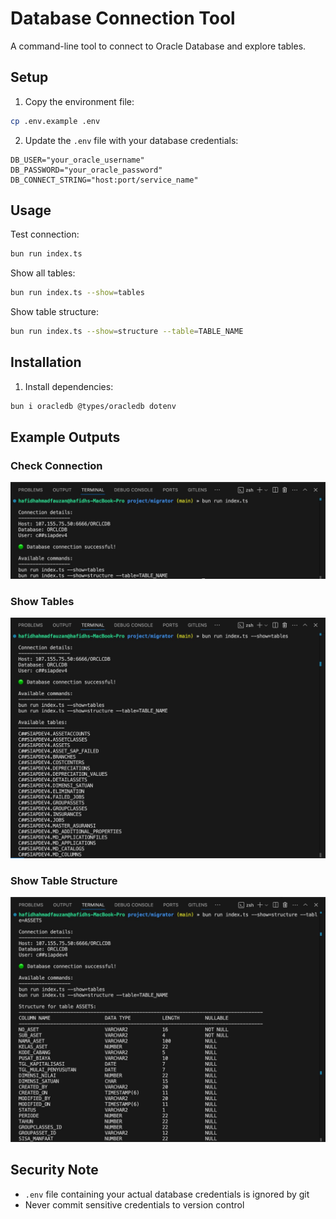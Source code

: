 # Database Connection Tool

A command-line tool to connect to Oracle Database and explore tables.

## Setup

1. Copy the environment file:
```bash
cp .env.example .env
```

2. Update the `.env` file with your database credentials:
```env
DB_USER="your_oracle_username"
DB_PASSWORD="your_oracle_password"
DB_CONNECT_STRING="host:port/service_name"
```

## Usage

Test connection:
```bash
bun run index.ts
```

Show all tables:
```bash
bun run index.ts --show=tables
```

Show table structure:
```bash
bun run index.ts --show=structure --table=TABLE_NAME
```

## Installation

1. Install dependencies:
```bash
bun i oracledb @types/oracledb dotenv
```

## Example Outputs

### Check Connection
![Check Connection](example-output/check-connection.jpeg)

### Show Tables
![Show Tables](example-output/show-tables.jpeg)

### Show Table Structure
![Show Table Structure](example-output/show-structure-table.jpeg)

## Security Note
- `.env` file containing your actual database credentials is ignored by git
- Never commit sensitive credentials to version control
